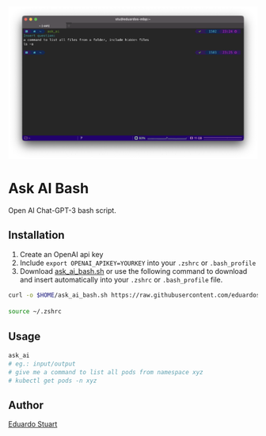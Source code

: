 !["A command to list all files from a folder, include hidden files"](./screenshot.png)

# Ask AI Bash

Open AI Chat-GPT-3 bash script.

## Installation

1. Create an OpenAI api key
2. Include `export OPENAI_APIKEY=YOURKEY` into your `.zshrc` or `.bash_profile`
3. Download [ask_ai_bash.sh](./ask_ai_bash.sh) or use the following command to download and insert automatically into your `.zshrc` or `.bash_profile` file.

```sh
curl -o $HOME/ask_ai_bash.sh https://raw.githubusercontent.com/eduardostuart/ask_ai_bash/main/ask_ai_bash.sh | echo "source $HOME/ask_ai_bash.sh" >> ~/.zshrc

source ~/.zshrc
```

## Usage

```sh
ask_ai
# eg.: input/output
# give me a command to list all pods from namespace xyz
# kubectl get pods -n xyz
```

## Author

[Eduardo Stuart](https://s.tuart.dev)
